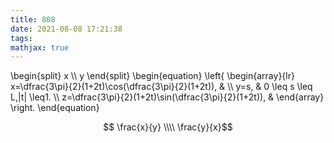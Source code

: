 ```yaml
---
title: 808
date: 2021-08-08 17:21:38
tags:
mathjax: true
---
```


<!-- ``` markdown -->
\begin{split}
x \\\\
y
\end{split}
\begin{equation}
\left\{
\begin{array}{lr}
x=\dfrac{3\pi}{2}(1+2t)\cos(\dfrac{3\pi}{2}(1+2t)), & \\\\
y=s, & 0 \leq s \leq L,|t| \leq1. \\\\
z=\dfrac{3\pi}{2}(1+2t)\sin(\dfrac{3\pi}{2}(1+2t)), &
\end{array}
\right.
\end{equation}
<!-- ``` -->
$$ \frac{x}{y}  \\\\ \frac{y}{x}$$
